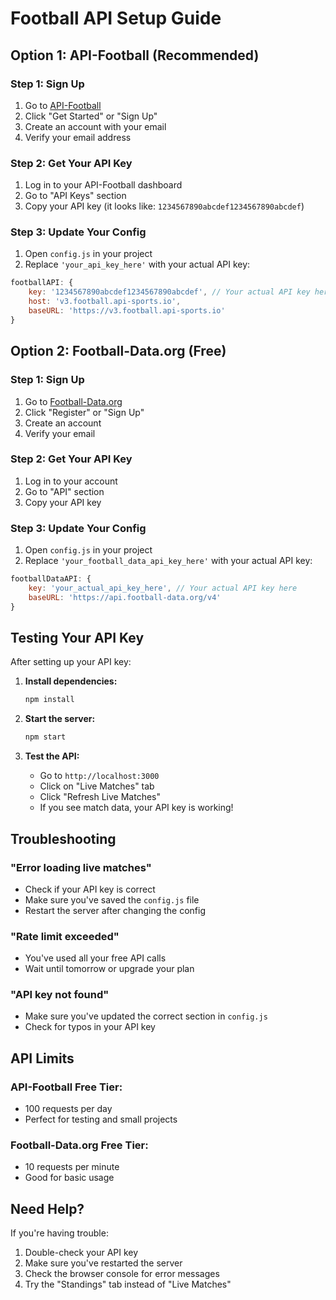# Football API Setup Guide

## Option 1: API-Football (Recommended)

### Step 1: Sign Up
1. Go to [API-Football](https://www.api-football.com/)
2. Click "Get Started" or "Sign Up"
3. Create an account with your email
4. Verify your email address

### Step 2: Get Your API Key
1. Log in to your API-Football dashboard
2. Go to "API Keys" section
3. Copy your API key (it looks like: `1234567890abcdef1234567890abcdef`)

### Step 3: Update Your Config
1. Open `config.js` in your project
2. Replace `'your_api_key_here'` with your actual API key:

```javascript
footballAPI: {
    key: '1234567890abcdef1234567890abcdef', // Your actual API key here
    host: 'v3.football.api-sports.io',
    baseURL: 'https://v3.football.api-sports.io'
}
```

## Option 2: Football-Data.org (Free)

### Step 1: Sign Up
1. Go to [Football-Data.org](https://www.football-data.org/)
2. Click "Register" or "Sign Up"
3. Create an account
4. Verify your email

### Step 2: Get Your API Key
1. Log in to your account
2. Go to "API" section
3. Copy your API key

### Step 3: Update Your Config
1. Open `config.js` in your project
2. Replace `'your_football_data_api_key_here'` with your actual API key:

```javascript
footballDataAPI: {
    key: 'your_actual_api_key_here', // Your actual API key here
    baseURL: 'https://api.football-data.org/v4'
}
```

## Testing Your API Key

After setting up your API key:

1. **Install dependencies:**
   ```bash
   npm install
   ```

2. **Start the server:**
   ```bash
   npm start
   ```

3. **Test the API:**
   - Go to `http://localhost:3000`
   - Click on "Live Matches" tab
   - Click "Refresh Live Matches"
   - If you see match data, your API key is working!

## Troubleshooting

### "Error loading live matches"
- Check if your API key is correct
- Make sure you've saved the `config.js` file
- Restart the server after changing the config

### "Rate limit exceeded"
- You've used all your free API calls
- Wait until tomorrow or upgrade your plan

### "API key not found"
- Make sure you've updated the correct section in `config.js`
- Check for typos in your API key

## API Limits

### API-Football Free Tier:
- 100 requests per day
- Perfect for testing and small projects

### Football-Data.org Free Tier:
- 10 requests per minute
- Good for basic usage

## Need Help?

If you're having trouble:
1. Double-check your API key
2. Make sure you've restarted the server
3. Check the browser console for error messages
4. Try the "Standings" tab instead of "Live Matches" 